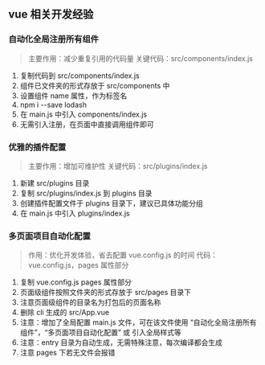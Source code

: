 ## vue 相关开发经验

### 自动化全局注册所有组件
> 主要作用：减少重复引用的代码量
> 关键代码：src/components/index.js

1. 复制代码到 src/components/index.js
2. 组件已文件夹的形式存放于 src/components 中
3. 设置组件 name 属性，作为标签名
4. npm i --save lodash
5. 在 main.js 中引入 components/index.js
6. 无需引入注册，在页面中直接调用组件即可

### 优雅的插件配置
> 主要作用：增加可维护性
> 关键代码：src/plugins/index.js

1. 新建 src/plugins 目录
2. 复制 src/plugins/index.js 到 plugins 目录
3. 创建插件配置文件于 plugins 目录下，建议已具体功能分组
4. 在 main.js 中引入 plugins/index.js

### 多页面项目自动化配置
> 作用：优化开发体验，省去配置 vue.config.js 的时间
> 代码：vue.config.js，pages 属性部分

1. 复制 vue.config.js pages 属性部分
2. 页面级组件按照文件夹的形式存放于 src/pages 目录下
3. 注意页面级组件的目录名为打包后的页面名称
4. 删除 cli 生成的 src/App.vue
5. 注意：增加了全局配置 main.js 文件，可在该文件使用 “自动化全局注册所有组件”，“多页面项目自动化配置” 或 引入全局样式等
6. 注意：entry 目录为自动生成，无需特殊注意，每次编译都会生成
7. 注意 pages 下若无文件会报错